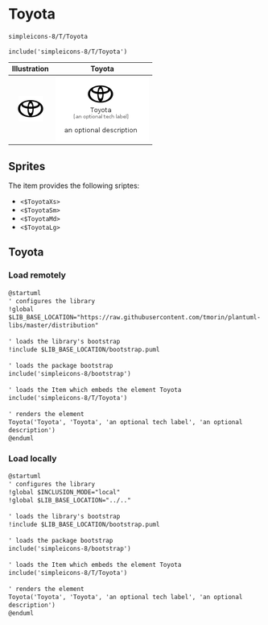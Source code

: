 # Toyota


```text
simpleicons-8/T/Toyota
```

```text
include('simpleicons-8/T/Toyota')
```



| Illustration | Toyota |
| :---: | :---: |
| ![illustration for Illustration](../../simpleicons-8/T/Toyota.png) | ![illustration for Toyota](../../simpleicons-8/T/Toyota.Local.png) |



## Sprites
The item provides the following sriptes:

- `<$ToyotaXs>`
- `<$ToyotaSm>`
- `<$ToyotaMd>`
- `<$ToyotaLg>`





## Toyota

### Load remotely
```plantuml
@startuml
' configures the library
!global $LIB_BASE_LOCATION="https://raw.githubusercontent.com/tmorin/plantuml-libs/master/distribution"

' loads the library's bootstrap
!include $LIB_BASE_LOCATION/bootstrap.puml

' loads the package bootstrap
include('simpleicons-8/bootstrap')

' loads the Item which embeds the element Toyota
include('simpleicons-8/T/Toyota')

' renders the element
Toyota('Toyota', 'Toyota', 'an optional tech label', 'an optional description')
@enduml
```

### Load locally
```plantuml
@startuml
' configures the library
!global $INCLUSION_MODE="local"
!global $LIB_BASE_LOCATION="../.."

' loads the library's bootstrap
!include $LIB_BASE_LOCATION/bootstrap.puml

' loads the package bootstrap
include('simpleicons-8/bootstrap')

' loads the Item which embeds the element Toyota
include('simpleicons-8/T/Toyota')

' renders the element
Toyota('Toyota', 'Toyota', 'an optional tech label', 'an optional description')
@enduml
```

